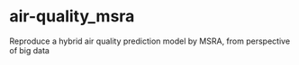 # air-quality_msra
Reproduce a hybrid air quality prediction model by MSRA, from perspective of big data
